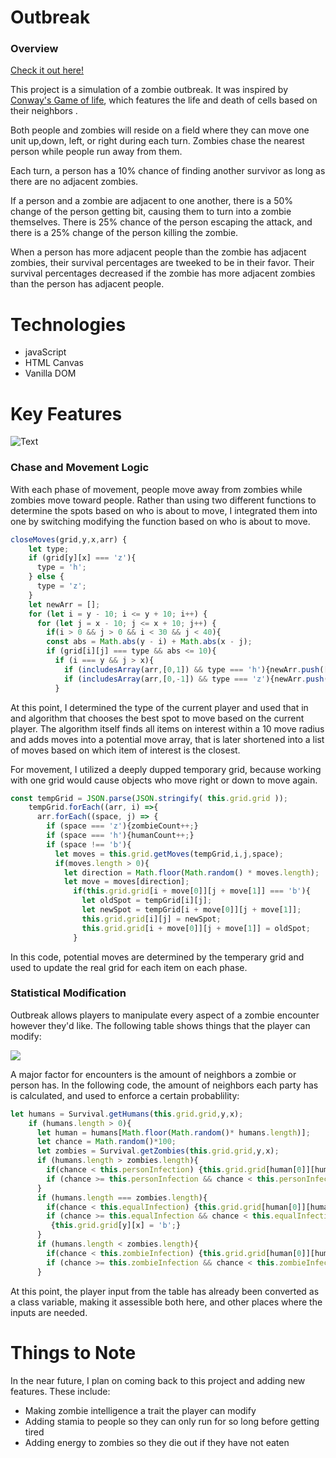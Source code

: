 # Outbreak

### Overview

[Check it out here!](https://felixalvarado.github.io/Outbreak/)

This project is a simulation of a zombie outbreak. It was inspired by [Conway's Game of life](https://en.wikipedia.org/wiki/Conway%27s_Game_of_Life), which features the life and death of cells based on their neighbors .

Both people and zombies will reside on a field where they can move one unit up,down, left, or right during each turn. Zombies chase the nearest person while people run away from them.

Each turn, a person has a 10% chance of finding another survivor as long as there are no adjacent zombies.

If a person and a zombie are adjacent to one another, there is a 50% change of the person getting bit, causing them to turn into a zombie themselves. There is 25% chance of the person escaping the attack, and there is a 25% change of the person killing the zombie.

When a person has more adjacent people than the zombie has adjacent zombies, their survival percentages are tweeked to be in their favor. Their survival percentages decreased if the zombie has more adjacent zombies than the person has adjacent people.

# Technologies

* javaScript
* HTML Canvas
* Vanilla DOM 

# Key Features

![Text](https://s15.postimg.cc/j5sqtrpt7/ezgif.com-video-to-gif.gif)

### Chase and Movement Logic

With each phase of movement, people move away from zombies while zombies move toward people. Rather than using two different functions to determine the spots based on who is about to move, I integrated them into one by switching modifying the function based on who is about to move.

```javaScript 
closeMoves(grid,y,x,arr) {
    let type;
    if (grid[y][x] === 'z'){
      type = 'h';
    } else {
      type = 'z';
    }
    let newArr = [];
    for (let i = y - 10; i <= y + 10; i++) {
      for (let j = x - 10; j <= x + 10; j++) {
        if(i > 0 && j > 0 && i < 30 && j < 40){
        const abs = Math.abs(y - i) + Math.abs(x - j);
        if (grid[i][j] === type && abs <= 10){
          if (i === y && j > x){
            if (includesArray(arr,[0,1]) && type === 'h'){newArr.push([abs,[0,1]]);}
            if (includesArray(arr,[0,-1]) && type === 'z'){newArr.push([abs,[0,-1]]);}
          }
```
At this point, I determined the type of the current player and used that in and algorithm that chooses the best spot to move based on the current player. The algorithm itself finds all items on interest within a 10 move radius and adds moves into a potential move array, that is later shortened into a list of moves based on which item of interest is the closest.

For movement, I utilized a deeply dupped temporary grid, because working with one grid would cause objects who move right or down to move again.

```javaScript 
const tempGrid = JSON.parse(JSON.stringify( this.grid.grid ));
    tempGrid.forEach((arr, i) =>{
      arr.forEach((space, j) => {
        if (space === 'z'){zombieCount++;}
        if (space === 'h'){humanCount++;}
        if (space !== 'b'){
          let moves = this.grid.getMoves(tempGrid,i,j,space);
          if(moves.length > 0){
            let direction = Math.floor(Math.random() * moves.length);
            let move = moves[direction];
              if(this.grid.grid[i + move[0]][j + move[1]] === 'b'){
                let oldSpot = tempGrid[i][j];
                let newSpot = tempGrid[i + move[0]][j + move[1]];
                this.grid.grid[i][j] = newSpot;
                this.grid.grid[i + move[0]][j + move[1]] = oldSpot;
              }
```

In this code, potential moves are determined by the temperary grid and used to update the real grid for each item on each phase.

### Statistical Modification

Outbreak allows players to manipulate every aspect of a zombie encounter however they'd like. The following table shows things that the player can modify:

![](https://s15.postimg.cc/fbfv0iksr/Screen_Shot_2018-06-22_at_10.04.51_AM.png)

A major factor for encounters is the amount of neighbors a zombie or person has. In the following code, the amount of neighbors each party has is calculated, and used to enforce a certain probablility: 

```javaScript 
let humans = Survival.getHumans(this.grid.grid,y,x);
    if (humans.length > 0){
      let human = humans[Math.floor(Math.random()* humans.length)];
      let chance = Math.random()*100;
      let zombies = Survival.getZombies(this.grid.grid,y,x);
      if (humans.length > zombies.length){
        if(chance < this.personInfection) {this.grid.grid[human[0]][human[1]] = 'z';}
        if (chance >= this.personInfection && chance < this.personInfection + this.personKill) {this.grid.grid[y][x] = 'b';}
      }
      if (humans.length === zombies.length){
        if(chance < this.equalInfection) {this.grid.grid[human[0]][human[1]] = 'z';}
        if (chance >= this.equalInfection && chance < this.equalInfection + this.equalKill)
         {this.grid.grid[y][x] = 'b';}
      }
      if (humans.length < zombies.length){
        if(chance < this.zombieInfection) {this.grid.grid[human[0]][human[1]] = 'z';}
        if (chance >= this.zombieInfection && chance < this.zombieInfection + this.zombieKill) {this.grid.grid[y][x] = 'b';}
      }
  ```
  At this point, the player input from the table has already been converted as a class variable, making it assessible both here, and other places where the inputs are needed.
  
  # Things to Note

In the near future, I plan on coming back to this project and adding new features. These include:

* Making zombie intelligence a trait the player can modify
* Adding stamia to people so they can only run for so long before getting tired
* Adding energy to zombies so they die out if they have not eaten
  
